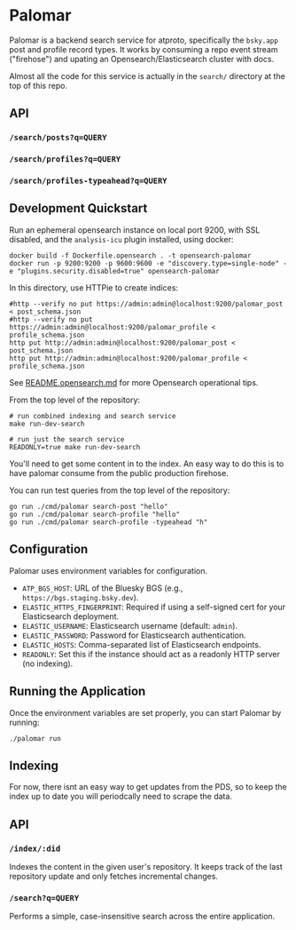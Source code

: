 # Palomar

Palomar is a backend search service for atproto, specifically the `bsky.app` post and profile record types. It works by consuming a repo event stream ("firehose") and upating an Opensearch/Elasticsearch cluster with docs.

Almost all the code for this service is actually in the `search/` directory at the top of this repo.

## API

### `/search/posts?q=QUERY`

### `/search/profiles?q=QUERY`

### `/search/profiles-typeahead?q=QUERY`


## Development Quickstart

Run an ephemeral opensearch instance on local port 9200, with SSL disabled, and the `analysis-icu` plugin installed, using docker:

    docker build -f Dockerfile.opensearch . -t opensearch-palomar
    docker run -p 9200:9200 -p 9600:9600 -e "discovery.type=single-node" -e "plugins.security.disabled=true" opensearch-palomar

In this directory, use HTTPie to create indices:

    #http --verify no put https://admin:admin@localhost:9200/palomar_post < post_schema.json
    #http --verify no put https://admin:admin@localhost:9200/palomar_profile < profile_schema.json
    http put http://admin:admin@localhost:9200/palomar_post < post_schema.json
    http put http://admin:admin@localhost:9200/palomar_profile < profile_schema.json

See [README.opensearch.md]() for more Opensearch operational tips.

From the top level of the repository:

    # run combined indexing and search service
    make run-dev-search

    # run just the search service
    READONLY=true make run-dev-search

You'll need to get some content in to the index. An easy way to do this is to have palomar consume from the public production firehose.

You can run test queries from the top level of the repository:

    go run ./cmd/palomar search-post "hello"
    go run ./cmd/palomar search-profile "hello"
    go run ./cmd/palomar search-profile -typeahead "h"

## Configuration

Palomar uses environment variables for configuration.

- `ATP_BGS_HOST`: URL of the Bluesky BGS (e.g., `https://bgs.staging.bsky.dev`).
- `ELASTIC_HTTPS_FINGERPRINT`: Required if using a self-signed cert for your Elasticsearch deployment.
- `ELASTIC_USERNAME`: Elasticsearch username (default: `admin`).
- `ELASTIC_PASSWORD`: Password for Elasticsearch authentication.
- `ELASTIC_HOSTS`: Comma-separated list of Elasticsearch endpoints.
- `READONLY`: Set this if the instance should act as a readonly HTTP server (no indexing).

## Running the Application

Once the environment variables are set properly, you can start Palomar by running:

```
./palomar run
```

## Indexing

For now, there isnt an easy way to get updates from the PDS, so to keep the
index up to date you will periodcally need to scrape the data.

## API

### `/index/:did`

Indexes the content in the given user's repository. It keeps track of the last repository update and only fetches incremental changes.

### `/search?q=QUERY`

Performs a simple, case-insensitive search across the entire application.

